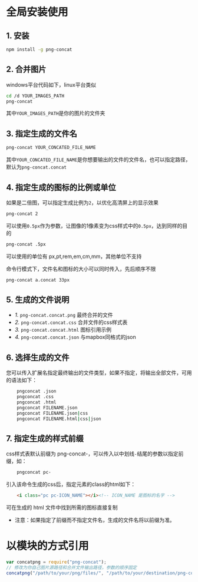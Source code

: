 # 全局安装使用

## 1. 安装
```sh
npm install -g png-concat
```

## 2. 合并图片
windows平台代码如下，linux平台类似
```sh
cd /d YOUR_IMAGES_PATH
png-concat
```
其中`YOUR_IMAGES_PATH`是你的图片的文件夹

## 3. 指定生成的文件名
```sh
png-concat YOUR_CONCATED_FILE_NAME
```
其中`YOUR_CONCATED_FILE_NAME`是你想要输出的文件的文件名，也可以指定路径，默认为`png-concat.concat`

## 4. 指定生成的图标的比例或单位
如果是二倍图，可以指定生成比例为`2`，以优化高清屏上的显示效果
```sh
png-concat 2
```
可以使用`0.5px`作为参数，让图像的1像素变为css样式中的`0.5px`，达到同样的目的
```sh
png-concat .5px
```
可以使用的单位有 px,pt,rem,em,cm,mm，其他单位不支持

 命令行模式下，文件名和图标的大小可以同时传入，先后顺序不限
```sh
png-concat a.concat 33px
```
## 5. 生成的文件说明
* *1.* `png-concat.concat.png` 最终合并的文件
* *2.* `png-concat.concat.css` 合并文件的css样式表
* *3.* `png-concat.concat.html` 图标引用示例
* *4.* `png-concat.concat.json` 与mapbox同格式的json

## 6. 选择生成的文件
您可以传入扩展名指定最终输出的文件类型，如果不指定，将输出全部文件，可用的语法如下：
```sh 
    pngconcat .json
    pngconcat .css
    pngconcat .html
    pngconcat FILENAME.json
    pngconcat FILENAME.json|css
    pngconcat FILENAME.html|css|json
```

## 7. 指定生成的样式前缀
css样式表默认前缀为 png-concat-，可以传入以中划线`-`结尾的参数以指定前缀，如：
```sh
    pngconcat pc-
```

引入该命令生成的css后，指定元素的class的html如下：

```html
    <i class="pc pc-ICON_NAME"></i><!-- ICON_NAME 是图标的名字 -->
```
可在生成的 html 文件中找到所需的图标直接复制

* 注意：如果指定了前缀而不指定文件名，生成的文件名将以前缀为准。

# 以模块的方式引用
```js
var concatpng = require("png-concat");
// 修改为你自己图片源路径和合并文件输出路径，参数的顺序固定
concatpng("/path/to/your/png/files/", "/path/to/your/destination/png-concat/files.concat", 1, 'prefix');
```